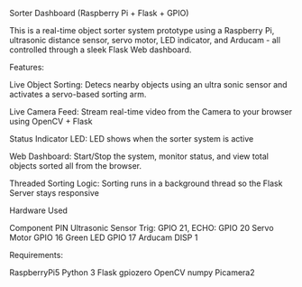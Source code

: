 Sorter Dashboard (Raspberry Pi + Flask + GPIO)

This is a real-time object sorter system prototype using a Raspberry Pi, ultrasonic distance sensor, servo motor, LED indicator, and Arducam - all controlled through a sleek Flask Web dashboard.

Features:
  
  Live Object Sorting: Detecs nearby objects using an ultra sonic sensor and activates a servo-based sorting arm.

  Live Camera Feed: Stream real-time video from the Camera to your browser using OpenCV + Flask

  Status Indicator LED: LED shows when the sorter system is active

  Web Dashboard: Start/Stop the system, monitor status, and view total objects sorted all from the browser. 

  Threaded Sorting Logic: Sorting runs in a background thread so the Flask Server stays responsive

Hardware Used
  
  Component                    PIN
  Ultrasonic Sensor            Trig: GPIO 21, ECHO: GPIO 20
  Servo Motor                  GPIO 16
  Green LED                    GPIO 17
  Arducam                      DISP 1

Requirements:

  RaspberryPi5
  Python 3
  Flask
  gpiozero
  OpenCV
  numpy
  Picamera2

  



  
